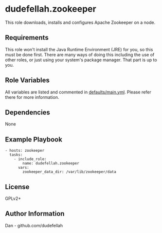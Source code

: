 dudefellah.zookeeper
=========

This role downloads, installs and configures Apache Zookeeper on a node.

Requirements
------------

This role won't install the Java Runtime Environment (JRE) for you, so this must
be done first. There are many ways of doing this including the use of other
roles, or just using your system's package manager. That part is up to you.

Role Variables
--------------

All variables are listed and commented in [defaults/main.yml](defaults/main.yml).
Please refer there for more information.

Dependencies
------------

None

Example Playbook
----------------

    - hosts: zookeeper
      tasks:
        - include_role:
            name: dudefellah.zookeeper
          vars:
            zookeeper_data_dir: /var/lib/zookeeper/data

License
-------

GPLv2+

Author Information
------------------

Dan - github.com/dudefellah
